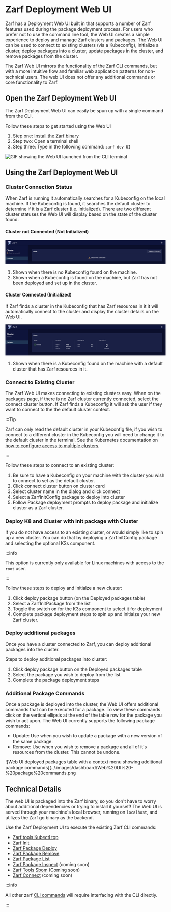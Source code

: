 # Zarf Deployment Web UI

Zarf has a Deployment Web UI built in that supports a number of Zarf features used during the package deployment process. For users who prefer not to use the command line tool, the Web UI creates a simple experience to deploy and manage Zarf clusters and packages. The Web UI can be used to connect to existing clusters (via a Kubeconfig), initialize a cluster, deploy packages into a cluster, update packages in the cluster, and remove packages from the cluster. 

The Zarf Web UI mirrors the functionality of the Zarf CLI commands, but with a more intuitive flow and familiar web application patterns for non-technical users. The web UI does not offer any additional commands or core functionality to Zarf. 

## Open the Zarf Deployment Web UI

The Zarf Deployment Web UI can easily be spun up with a single command from the CLI. 

Follow these steps to get started using the Web UI

1. Step one: [Install the Zarf binary](/docs/3-getting-started.md)
2. Step two: Open a terminal shell
3. Step three: Type in the following command: ```zarf dev UI```

![GIF showing the Web UI launched from the CLI terminal](../.images/dashboard/Web_UI__Launch_w__Cluster_AdobeExpress.gif)

## Using the Zarf Deployment Web UI

### Cluster Connection Status

When Zarf is running it automatically searches for a Kubeconfig on the local machine. If the Kubeconfig is found, it searches the default cluster to determine if it is a Zarf cluster (i.e. initialized). There are two different cluster statuses the Web UI will display based on the state of the cluster found. 

#### Cluster not Connected (Not Initialized)

![Web UI shows orange warning status and message "cluster not connected" on the cluster card](../.images/dashboard/Web%20UI%20-%20Cluster%20Not%20Connected.png)

1. Shown when there is no Kubeconfig found on the machine.
2. Shown when a Kubeconfig is found on the machine, but Zarf has not been deployed and set up in the cluster. 

#### Cluster Connected (Initialized)

If Zarf finds a cluster in the Kubeconfig that has Zarf resources in it it will automatically connect to the cluster and display the cluster details on the Web UI.

![Web UI shows cluster metat data in on the cluster card when a connected cluster is found](../.images/dashboard/Web%20UI%20-%20Status%20Cluster%20connected.png)

1. Shown when there is a Kubeconfig found on the machine with a default cluster that has Zarf resources in it.


### Connect to Existing Cluster 

The Zarf Web UI makes connecting to existing clusters easy. When on the packages page, if there is no Zarf cluster currently connected, select the connect cluster button. If Zarf finds a Kubeconfig it will ask the user if they want to connect to the the default cluster context. 

:::Tip 

Zarf can only read the default cluster in your Kubeconfig file, if you wish to connect to a different cluster in the Kubeconfig you will need to change it to the default cluster in the terminal. See the Kubernetes documentation on [how to configure access to multiple clusters](https://kubernetes.io/docs/tasks/access-application-cluster/configure-access-multiple-clusters/).

::: 

Follow these steps to connect to an existing cluster:

1. Be sure to have a Kubeconfig on your machine with the cluster you wish to connect to set as the default cluster.
2. Click connect cluster button on cluster card
3. Select cluster name in the dialog and click connect
4. Select a ZarfInitConfig package to deploy into cluster
5. Follow Package deployment prompts to deploy package and initialize cluster as a Zarf cluster.

### Deploy K8 and Cluster with init package with Cluster

If you do not have access to an existing cluster, or would simply like to spin up a new cluster. You can do that by deploying a ZarfInitConfig package and selecting the optional K3s component. 

:::info

This option is currently only available for Linux machines with access to the `root` user.

:::

Follow these steps to deploy and initialze a new cluster:

1. Click deploy package button (on the Deployed packages table)
2. Select a ZarfInitPackage from the list
3. Toggle the switch on for the K3s component to select it for deployment
4. Complete package deployment steps to spin up and initialze your new Zarf cluster.

### Deploy additional packages

Once you have a cluster connected to Zarf, you can deploy additional packages into the cluster. 

Steps to deploy additional packages into cluster:

1. Click deploy package button on the Deployed packages table
2. Select the package you wish to deploy from the list
3. Complete the package deployment steps 

### Additional Package Commands

Once a package is deployed into the cluster, the Web UI offers additional commands that can be executed for a package. To view these commands click on the vertical ellipsis at the end of the table row for the package you wish to act upon. The Web UI currently supports the following package commands:

- Update: Use when you wish to update a package with a new version of the same package.
- Remove: Use when you wish to remove a package and all of it's resources from the cluster. This cannot be undone.

![Web UI deployed packages table with a context menu showing additional package commands](../.images/dashboard/Web%20UI%20-%20package%20commands.png


## Technical Details

The web UI is packaged into the Zarf binary, so you don't have to worry about additional dependencies or trying to install it yourself! The Web UI is served through your machine's local browser, running on `localhost`, and utilizes the Zarf go binary as the backend. 

Use the Zarf Deployment UI to execute the existing Zarf CLI commands:
- [Zarf tools Kubectl top](/docs/4-user-guide/1-the-zarf-cli/100-cli-commands/)
- [Zarf Init](/docs/4-user-guide/1-the-zarf-cli/100-cli-commands/zarf_init.md)
- [Zarf Package Deploy](/docs/4-user-guide/1-the-zarf-cli/100-cli-commands/)
- [Zarf Package Remove](/docs/4-user-guide/1-the-zarf-cli/100-cli-commands/zarf_package_remove.md)
- [Zarf Package List](/docs/4-user-guide/1-the-zarf-cli/100-cli-commands/zarf_package_list.md)
- [Zarf Package Inspect](/docs/4-user-guide/1-the-zarf-cli/100-cli-commands/zarf_package_inspect.md) (coming soon)
- [Zarf Tools Sbom](/docs/4-user-guide/1-the-zarf-cli/100-cli-commands/zarf_tools_sbom.md) (Coming soon)
- [Zarf Connect](/docs/4-user-guide/1-the-zarf-cli/100-cli-commands/zarf_connect.md) (coming soon) 

:::info

All other zarf [CLI commands](../4-user-guide/1-the-zarf-cli/100-cli-commands/) will require interfacing with the CLI directly.

::: 
